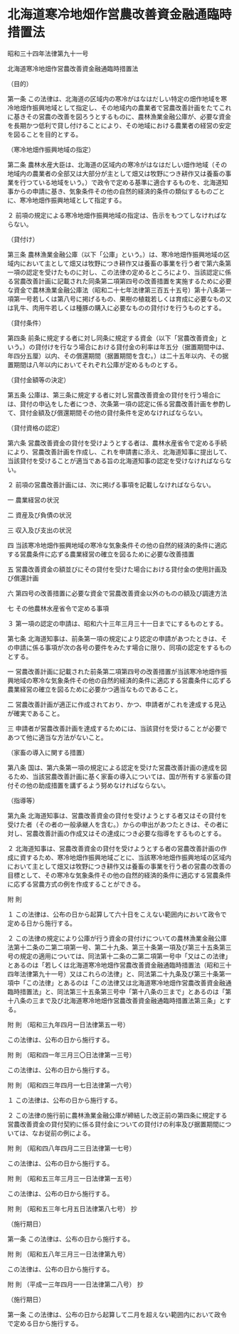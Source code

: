 # 北海道寒冷地畑作営農改善資金融通臨時措置法

昭和三十四年法律第九十一号

北海道寒冷地畑作営農改善資金融通臨時措置法

（目的）

第一条 この法律は、北海道の区域内の寒冷がはなはだしい特定の畑作地域を寒冷地畑作振興地域として指定し、その地域内の農業者で営農改善計画をたてこれに基きその営農の改善を図ろうとするものに、農林漁業金融公庫が、必要な資金を長期かつ低利で貸し付けることにより、その地域における農業者の経営の安定を図ることを目的とする。

（寒冷地畑作振興地域の指定）

第二条 農林水産大臣は、北海道の区域内の寒冷がはなはだしい畑作地域（その地域内の農業者の全部又は大部分が主として畑又は牧野につき耕作又は養畜の事業を行つている地域をいう。）で政令で定める基準に適合するものを、北海道知事からの申請に基き、気象条件その他の自然的経済的条件の類似するものごとに、寒冷地畑作振興地域として指定する。

２ 前項の規定による寒冷地畑作振興地域の指定は、告示をもつてしなければならない。

（貸付け）

第三条 農林漁業金融公庫（以下「公庫」という。）は、寒冷地畑作振興地域の区域内において主として畑又は牧野につき耕作又は養畜の事業を行う者で第六条第一項の認定を受けたものに対し、この法律の定めるところにより、当該認定に係る営農改善計画に記載された同条第二項第四号の改善措置を実施するために必要な資金で農林漁業金融公庫法（昭和二十七年法律第三百五十五号）第十八条第一項第一号若しくは第八号に掲げるもの、果樹の植栽若しくは育成に必要なもの又は乳牛、肉用牛若しくは種豚の購入に必要なものの貸付けを行うものとする。

（貸付条件）

第四条 前条に規定する者に対し同条に規定する資金（以下「営農改善資金」という。）の貸付けを行なう場合における貸付金の利率は年五分（据置期間中は、年四分五厘）以内、その償還期間（据置期間を含む。）は二十五年以内、その据置期間は八年以内においてそれぞれ公庫が定めるものとする。

（貸付金額等の決定）

第五条 公庫は、第三条に規定する者に対し営農改善資金の貸付を行う場合には、貸付の申込をした者につき、次条第一項の認定に係る営農改善計画を参酌して、貸付金額及び償還期間その他の貸付条件を定めなければならない。

（貸付資格の認定）

第六条 営農改善資金の貸付を受けようとする者は、農林水産省令で定める手続により、営農改善計画を作成し、これを申請書に添え、北海道知事に提出して、当該貸付を受けることが適当である旨の北海道知事の認定を受けなければならない。

２ 前項の営農改善計画には、次に掲げる事項を記載しなければならない。

一 農業経営の状況

二 資産及び負債の状況

三 収入及び支出の状況

四 当該寒冷地畑作振興地域の寒冷な気象条件その他の自然的経済的条件に適応する営農条件に応ずる農業経営の確立を図るために必要な改善措置

五 営農改善資金の額並びにその貸付を受けた場合における貸付金の使用計画及び償還計画

六 第四号の改善措置に必要な資金で営農改善資金以外のものの額及び調達方法

七 その他農林水産省令で定める事項

３ 第一項の認定の申請は、昭和六十三年三月三十一日までにするものとする。

第七条 北海道知事は、前条第一項の規定により認定の申請があつたときは、その申請に係る事項が次の各号の要件をみたす場合に限り、同項の認定をするものとする。

一 営農改善計画に記載された前条第二項第四号の改善措置が当該寒冷地畑作振興地域の寒冷な気象条件その他の自然的経済的条件に適応する営農条件に応ずる農業経営の確立を図るために必要かつ適当なものであること。

二 営農改善計画が適正に作成されており、かつ、申請者がこれを達成する見込が確実であること。

三 申請者が営農改善計画を達成するためには、当該貸付を受けることが必要であつて他に適当な方法がないこと。

（家畜の導入に関する措置）

第八条 国は、第六条第一項の規定による認定を受けた営農改善計画の達成を図るため、当該営農改善計画に基く家畜の導入については、国が所有する家畜の貸付その他の助成措置を講ずるよう努めなければならない。

（指導等）

第九条 北海道知事は、営農改善資金の貸付を受けようとする者又はその貸付を受けた者（その者の一般承継人を含む。）からの申出があつたときは、その者に対し、営農改善計画の作成又はその達成につき必要な指導をするものとする。

２ 北海道知事は、営農改善資金の貸付を受けようとする者の営農改善計画の作成に資するため、寒冷地畑作振興地域ごとに、当該寒冷地畑作振興地域の区域内において主として畑又は牧野につき耕作又は養畜の事業を行う者の営農の改善の目標として、その寒冷な気象条件その他の自然的経済的条件に適応する営農条件に応ずる営農方式の例を作成することができる。

附 則

１ この法律は、公布の日から起算して六十日をこえない範囲内において政令で定める日から施行する。

２ この法律の規定により公庫が行う資金の貸付けについての農林漁業金融公庫法第十二条の二第二項第一号、第二十九条、第三十条第一項及び第三十五条第三号の規定の適用については、同法第十二条の二第二項第一号中「又はこの法律」とあるのは「若しくは北海道寒冷地畑作営農改善資金融通臨時措置法（昭和三十四年法律第九十一号）又はこれらの法律」と、同法第二十九条及び第三十条第一項中「この法律」とあるのは「この法律又は北海道寒冷地畑作営農改善資金融通臨時措置法」と、同法第三十五条第三号中「第十八条の三まで」とあるのは「第十八条の三まで及び北海道寒冷地畑作営農改善資金融通臨時措置法第三条」とする。

附 則 （昭和三九年四月一日法律第五一号）

この法律は、公布の日から施行する。

附 則 （昭和四一年三月三〇日法律第一三号）

この法律は、公布の日から施行する。

附 則 （昭和四三年四月一七日法律第一六号）

１ この法律は、公布の日から施行する。

２ この法律の施行前に農林漁業金融公庫が締結した改正前の第四条に規定する営農改善資金の貸付契約に係る貸付金についての貸付けの利率及び据置期間については、なお従前の例による。

附 則 （昭和四八年四月二三日法律第一七号）

この法律は、公布の日から施行する。

附 則 （昭和五三年三月三一日法律第一五号）

この法律は、公布の日から施行する。

附 則 （昭和五三年七月五日法律第八七号） 抄

（施行期日）

第一条 この法律は、公布の日から施行する。

附 則 （昭和五八年三月三一日法律第九号）

この法律は、公布の日から施行する。

附 則 （平成一三年四月一一日法律第二八号） 抄

（施行期日）

第一条 この法律は、公布の日から起算して二月を超えない範囲内において政令で定める日から施行する。
